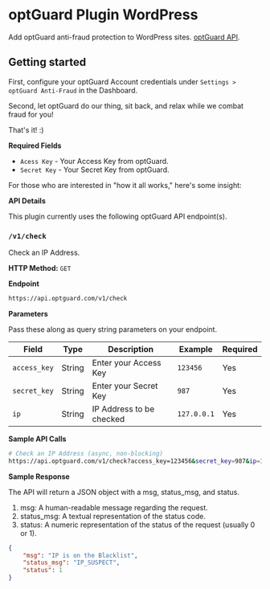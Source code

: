 # optGuard Plugin WordPress
Add optGuard anti-fraud protection to WordPress sites. [optGuard API](https://api.optguard.com/doc/).

## Getting started

First, configure your optGuard Account credentials under `Settings > optGuard Anti-Fraud` in the Dashboard.

Second, let optGuard do our thing, sit back, and relax while we combat fraud for you!

That's it! :)

**Required Fields**

- `Acess Key` - Your Access Key from optGuard.
- `Secret Key` - Your Secret Key from optGuard.

For those who are interested in "how it all works," here's some insight:

**API Details**

This plugin currently uses the following optGuard API endpoint(s).

### `/v1/check`

Check an IP Address.

**HTTP Method:** `GET`

**Endpoint**

```bash
https://api.optguard.com/v1/check
```

**Parameters**

Pass these along as query string parameters on your endpoint.

| Field       | Type   | Description                | Example     | Required |
|-------------|--------|----------------------------|-------------|----------|
| `access_key`| String | Enter your Access Key      | `123456`    | Yes      |
| `secret_key`| String | Enter your Secret Key      | `987`       | Yes      |
| `ip`        | String | IP Address to be checked   | `127.0.0.1` | Yes      |

**Sample API Calls**

```bash
# Check an IP Address (async, non-blocking)
https://api.optguard.com/v1/check?access_key=123456&secret_key=987&ip=127.0.0.1
```

**Sample Response**

The API will return a JSON object with a msg, status_msg, and status.

1. msg: A human-readable message regarding the request.
2. status_msg: A textual representation of the status code.
3. status: A numeric representation of the status of the request (usually 0 or 1).


```json
{
    "msg": "IP is on the Blacklist",
    "status_msg": "IP_SUSPECT",
    "status": 1
}
```
